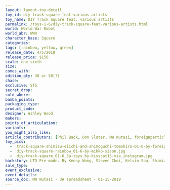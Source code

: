 ```yaml
---
layout: layout-toy-detail 
toy_id: diy-track-square-feat-various-artists
toy_name: DIY Track Square feat. various artists
permalink: /toys-1-6/diy-track-square-feat-various-artists.html
world: World War Robot
world_abr: WWR
character_base: Square
categories: 
tags: [rainbow, yellow, green]
release_date: 4/5/2018
release_price: $150 
scale: one sixth
size: 
comes_with: 
edition_qty: 30 or 50(?)
chase: 
exclusive: STS
secret_drop: 
sold_where: 
bamba_points: 
packaging_type: 
product_code:
designer: Ashley Wood
makers: 
points_of_articulation: 
variants: 
you_might_also_like: 
article_contributors: [Phil Back, Don Slater, MW Wutasi, foreignparticle, Mikko Sison, kisscat15]
toy_pics: 
  -  track-square-shimizu-eiichi-and-shimoguchi-tomohiro-01-6-by-foreignparticle.jpg
  -  diy-track-square-rainbow_01-6-by-mikko-sison.jpg
  -  diy-track-square_01-6_3a-toys_by-kisscat15-via_instagram.jpg
backstory: LTD Pre-made. By Kenny Wong, Steven Choi, Kelvin Sau, Shimizu Eiichi and Shimoguchi Tomohiro,  Huang-Jia Wei (Shiba Inu colorway, authentic STS 2018 Exclusive, Limited to 50), Zao Dao.
sale_type: 
event_exclusive: 
event_details: 
source_doc: MW Wutasi - 3A spreadsheet - 01-15-2019
---
```

